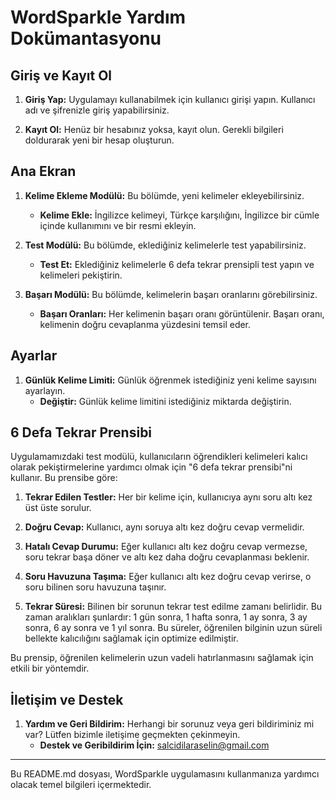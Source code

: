 # WordSparkle Yardım Dokümantasyonu

## Giriş ve Kayıt Ol

1. **Giriş Yap:** Uygulamayı kullanabilmek için kullanıcı girişi yapın. Kullanıcı adı ve şifrenizle giriş yapabilirsiniz.

2. **Kayıt Ol:** Henüz bir hesabınız yoksa, kayıt olun. Gerekli bilgileri doldurarak yeni bir hesap oluşturun.

## Ana Ekran

1. **Kelime Ekleme Modülü:** Bu bölümde, yeni kelimeler ekleyebilirsiniz.
   - **Kelime Ekle:** İngilizce kelimeyi, Türkçe karşılığını, İngilizce bir cümle içinde kullanımını ve  bir resmi ekleyin.
   

2. **Test Modülü:** Bu bölümde, eklediğiniz kelimelerle test yapabilirsiniz.
   - **Test Et:** Eklediğiniz kelimelerle 6 defa tekrar prensipli test yapın ve kelimeleri pekiştirin.

3. **Başarı Modülü:** Bu bölümde, kelimelerin başarı oranlarını görebilirsiniz.
   - **Başarı Oranları:** Her kelimenin başarı oranı görüntülenir. Başarı oranı, kelimenin doğru cevaplanma yüzdesini temsil eder.

## Ayarlar

1. **Günlük Kelime Limiti:** Günlük öğrenmek istediğiniz yeni kelime sayısını ayarlayın.
   - **Değiştir:** Günlük kelime limitini istediğiniz miktarda değiştirin.

## 6 Defa Tekrar Prensibi

Uygulamamızdaki test modülü, kullanıcıların öğrendikleri kelimeleri kalıcı olarak pekiştirmelerine yardımcı olmak için "6 defa tekrar prensibi"ni kullanır. Bu prensibe göre:

1. **Tekrar Edilen Testler:** Her bir kelime için, kullanıcıya aynı soru altı kez üst üste sorulur.
   
2. **Doğru Cevap:** Kullanıcı, aynı soruya altı kez doğru cevap vermelidir.

3. **Hatalı Cevap Durumu:** Eğer kullanıcı altı kez doğru cevap vermezse, soru tekrar başa döner ve altı kez daha doğru cevaplanması beklenir.

4. **Soru Havuzuna Taşıma:** Eğer kullanıcı altı kez doğru cevap verirse, o soru bilinen soru havuzuna taşınır.

5. **Tekrar Süresi:** Bilinen bir sorunun tekrar test edilme zamanı belirlidir. Bu zaman aralıkları şunlardır: 1 gün sonra, 1 hafta sonra, 1 ay sonra, 3 ay sonra, 6 ay sonra ve 1 yıl sonra. Bu süreler, öğrenilen bilginin uzun süreli bellekte kalıcılığını sağlamak için optimize edilmiştir.

Bu prensip, öğrenilen kelimelerin uzun vadeli hatırlanmasını sağlamak için etkili bir yöntemdir.

## İletişim ve Destek

1. **Yardım ve Geri Bildirim:** Herhangi bir sorunuz veya geri bildiriminiz mi var? Lütfen bizimle iletişime geçmekten çekinmeyin.
   - **Destek ve Geribildirim İçin:** salcidilaraselin@gmail.com
  

---

Bu README.md dosyası, WordSparkle uygulamasını kullanmanıza yardımcı olacak temel bilgileri içermektedir.
